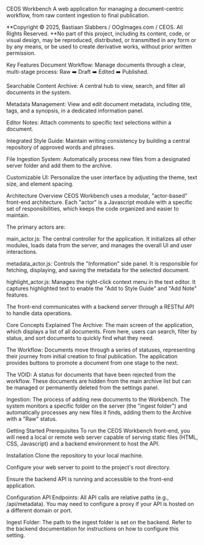 CEOS Workbench
A web application for managing a document-centric workflow, from raw content ingestion to final publication.

**Copyright © 2025, Bastiaan Slabbers / OOgImages.com / CEOS. All Rights Reserved. 
**No part of this project, including its content, code, or visual design, may be reproduced, distributed, or transmitted in any form or by any means, or be used to create derivative works, without prior written permission.

Key Features
Document Workflow: Manage documents through a clear, multi-stage process: Raw ➡️ Draft ➡️ Edited ➡️ Published.

Searchable Content Archive: A central hub to view, search, and filter all documents in the system.

Metadata Management: View and edit document metadata, including title, tags, and a synopsis, in a dedicated information panel.

Editor Notes: Attach comments to specific text selections within a document.

Integrated Style Guide: Maintain writing consistency by building a central repository of approved words and phrases.

File Ingestion System: Automatically process new files from a designated server folder and add them to the archive.

Customizable UI: Personalize the user interface by adjusting the theme, text size, and element spacing.

Architecture Overview
CEOS Workbench uses a modular, "actor-based" front-end architecture. Each "actor" is a Javascript module with a specific set of responsibilities, which keeps the code organized and easier to maintain.

The primary actors are:

main_actor.js: The central controller for the application. It initializes all other modules, loads data from the server, and manages the overall UI and user interactions.

metadata_actor.js: Controls the "Information" side panel. It is responsible for fetching, displaying, and saving the metadata for the selected document.

highlight_actor.js: Manages the right-click context menu in the text editor. It captures highlighted text to enable the "Add to Style Guide" and "Add Note" features.

The front-end communicates with a backend server through a RESTful API to handle data operations.

Core Concepts Explained
The Archive: The main screen of the application, which displays a list of all documents. From here, users can search, filter by status, and sort documents to quickly find what they need.

The Workflow: Documents move through a series of statuses, representing their journey from initial creation to final publication. The application provides buttons to promote a document from one stage to the next.

The VOID: A status for documents that have been rejected from the workflow. These documents are hidden from the main archive list but can be managed or permanently deleted from the settings panel.

Ingestion: The process of adding new documents to the Workbench. The system monitors a specific folder on the server (the "ingest folder") and automatically processes any new files it finds, adding them to the Archive with a "Raw" status.

Getting Started
Prerequisites
To run the CEOS Workbench front-end, you will need a local or remote web server capable of serving static files (HTML, CSS, Javascript) and a backend environment to host the API.

Installation
Clone the repository to your local machine.

Configure your web server to point to the project's root directory.

Ensure the backend API is running and accessible to the front-end application.

Configuration
API Endpoints: All API calls are relative paths (e.g., /api/metadata). You may need to configure a proxy if your API is hosted on a different domain or port.

Ingest Folder: The path to the ingest folder is set on the backend. Refer to the backend documentation for instructions on how to configure this setting.
